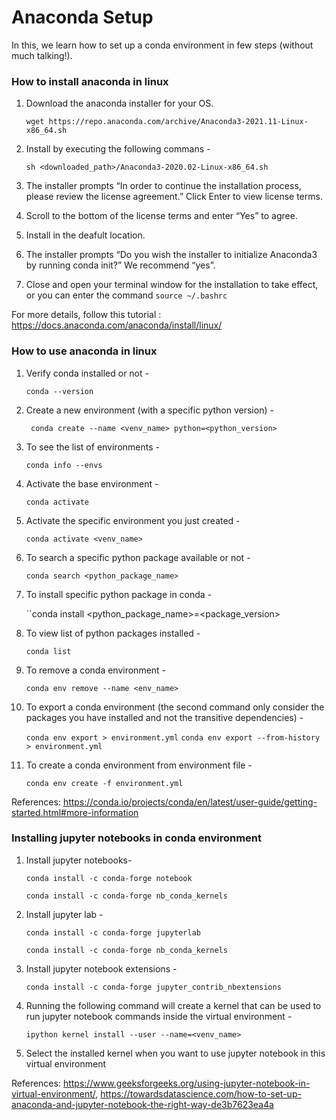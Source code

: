 
Anaconda Setup
====================

In this, we learn how to set up a conda environment in few steps (without much talking!).

### How to install anaconda in linux
1. Download the anaconda installer for your OS.

    ``wget https://repo.anaconda.com/archive/Anaconda3-2021.11-Linux-x86_64.sh``

2. Install by executing the following commans - 

    ``sh <downloaded_path>/Anaconda3-2020.02-Linux-x86_64.sh``
    
3. The installer prompts “In order to continue the installation process, please review the license agreement.” Click Enter to view license terms.
4. Scroll to the bottom of the license terms and enter “Yes” to agree.
5. Install in the deafult location.
6. The installer prompts “Do you wish the installer to initialize Anaconda3 by running conda init?” We recommend “yes”.
7. Close and open your terminal window for the installation to take effect, or you can enter the command ``source ~/.bashrc``

For more details, follow this tutorial : https://docs.anaconda.com/anaconda/install/linux/

### How to use anaconda in linux
1. Verify conda installed or not - 

    ``conda --version``

2. Create a new environment (with a specific python version) -

    `` conda create --name <venv_name> python=<python_version>``
  
3. To see the list of environments - 

    ``conda info --envs``

4. Activate the base environment - 

    ``conda activate``

5. Activate the specific environment you just created -

    ``conda activate <venv_name>``
   
6. To search a specific python package available or not - 

    ``conda search <python_package_name>``
   
7. To install specific python package in conda -

    ``conda install <python_package_name>=<package_version>
    
8. To view list of python packages installed -

    ``conda list``
    
9. To remove a conda environment -

    ``conda env remove --name <env_name>``
    
10. To export a conda environment (the second command only consider the packages you have installed and not the transitive dependencies) -

    ``conda env export > environment.yml``
    ``conda env export --from-history > environment.yml``

10. To create a conda environment from environment file -

    ``conda env create -f environment.yml``

References: https://conda.io/projects/conda/en/latest/user-guide/getting-started.html#more-information
    
### Installing jupyter notebooks in conda environment
1. Install jupyter notebooks- 

    ``conda install -c conda-forge notebook``
    
    ``conda install -c conda-forge nb_conda_kernels``
   
2. Install jupyter lab -

    ``conda install -c conda-forge jupyterlab``
    
    ``conda install -c conda-forge nb_conda_kernels``
    
3. Install jupyter notebook extensions -

    ``conda install -c conda-forge jupyter_contrib_nbextensions``
    
4. Running the following command will create a kernel that can be used to run jupyter notebook commands inside the virtual environment -

    ``ipython kernel install --user --name=<venv_name>``
    
5. Select the installed kernel when you want to use jupyter notebook in this virtual environment

References: https://www.geeksforgeeks.org/using-jupyter-notebook-in-virtual-environment/, https://towardsdatascience.com/how-to-set-up-anaconda-and-jupyter-notebook-the-right-way-de3b7623ea4a

